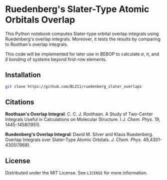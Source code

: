 # Ruedenberg's Slater-Type Atomic Orbitals Overlap

This Python notebook computes Slater-type orbital overlap integrals using Ruedenberg's overlap integrals. Moreover, it tests the results by comparing to Roothan's overlap integrals. 

This code will be implemented for later use in BEBOP to calculate $\sigma$, $\pi$, and $\delta$ bonding of systems beyond first-row elements. 

## Installation

```bash
git clone https://github.com/BLZ11/ruedenberg_slater_overlaps
```

## Citations

**Roothaan's Overlap Integral**: C. C. J. Roothaan. A Study of Two-Center Integrals Useful in Calculations on Molecular Structure. I *J. Chem. Phys.* 19, 1445-1458(1951).

**Ruedenberg's Overlap Integral**: David M. Silver and Klaus Ruedenberg. Overlap Integrals over Slater-Type Atomic Orbitals. *J. Chem. Phys.* 49,4301-4305(1968). 

## License

Distributed under the MIT License.
See `LICENSE` for more information.
